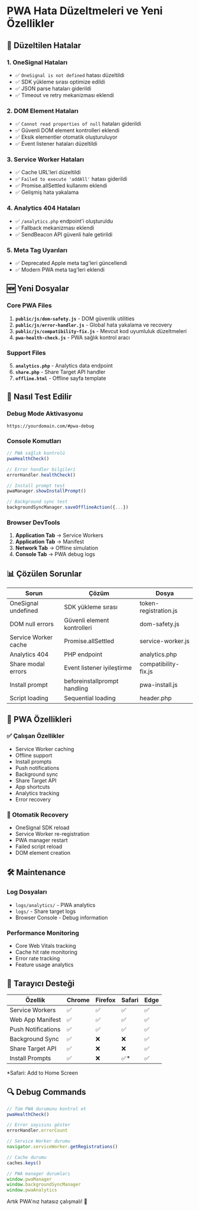 # PWA Hata Düzeltmeleri ve Yeni Özellikler

## 🔧 Düzeltilen Hatalar

### 1. OneSignal Hataları
- ✅ `OneSignal is not defined` hatası düzeltildi
- ✅ SDK yükleme sırası optimize edildi  
- ✅ JSON parse hataları giderildi
- ✅ Timeout ve retry mekanizması eklendi

### 2. DOM Element Hataları
- ✅ `Cannot read properties of null` hataları giderildi
- ✅ Güvenli DOM element kontrolleri eklendi
- ✅ Eksik elementler otomatik oluşturuluyor
- ✅ Event listener hataları düzeltildi

### 3. Service Worker Hataları
- ✅ Cache URL'leri düzeltildi
- ✅ `Failed to execute 'addAll'` hatası giderildi
- ✅ Promise.allSettled kullanımı eklendi
- ✅ Gelişmiş hata yakalama

### 4. Analytics 404 Hataları
- ✅ `/analytics.php` endpoint'i oluşturuldu
- ✅ Fallback mekanizması eklendi
- ✅ SendBeacon API güvenli hale getirildi

### 5. Meta Tag Uyarıları
- ✅ Deprecated Apple meta tag'leri güncellendi
- ✅ Modern PWA meta tag'leri eklendi

## 🆕 Yeni Dosyalar

### Core PWA Files
1. **`public/js/dom-safety.js`** - DOM güvenlik utilities
2. **`public/js/error-handler.js`** - Global hata yakalama ve recovery
3. **`public/js/compatibility-fix.js`** - Mevcut kod uyumluluk düzeltmeleri
4. **`pwa-health-check.js`** - PWA sağlık kontrol aracı

### Support Files
5. **`analytics.php`** - Analytics data endpoint
6. **`share.php`** - Share Target API handler
7. **`offline.html`** - Offline sayfa template

## 🚀 Nasıl Test Edilir

### Debug Mode Aktivasyonu
```
https://yourdomain.com/#pwa-debug
```

### Console Komutları
```javascript
// PWA sağlık kontrolü
pwaHealthCheck()

// Error handler bilgileri
errorHandler.healthCheck()

// Install prompt test
pwaManager.showInstallPrompt()

// Background sync test
backgroundSyncManager.saveOfflineAction({...})
```

### Browser DevTools
1. **Application Tab** → Service Workers
2. **Application Tab** → Manifest 
3. **Network Tab** → Offline simulation
4. **Console Tab** → PWA debug logs

## 📊 Çözülen Sorunlar

| Sorun | Çözüm | Dosya |
|-------|-------|-------|
| OneSignal undefined | SDK yükleme sırası | token-registration.js |
| DOM null errors | Güvenli element kontrolleri | dom-safety.js |
| Service Worker cache | Promise.allSettled | service-worker.js |
| Analytics 404 | PHP endpoint | analytics.php |
| Share modal errors | Event listener iyileştirme | compatibility-fix.js |
| Install prompt | beforeinstallprompt handling | pwa-install.js |
| Script loading | Sequential loading | header.php |

## 🎯 PWA Özellikleri

### ✅ Çalışan Özellikler
- Service Worker caching
- Offline support
- Install prompts
- Push notifications
- Background sync
- Share Target API
- App shortcuts
- Analytics tracking
- Error recovery

### 🔄 Otomatik Recovery
- OneSignal SDK reload
- Service Worker re-registration
- PWA manager restart
- Failed script reload
- DOM element creation

## 🛠 Maintenance

### Log Dosyaları
- `logs/analytics/` - PWA analytics
- `logs/` - Share target logs
- Browser Console - Debug information

### Performance Monitoring
- Core Web Vitals tracking
- Cache hit rate monitoring
- Error rate tracking
- Feature usage analytics

## 📱 Tarayıcı Desteği

| Özellik | Chrome | Firefox | Safari | Edge |
|---------|--------|---------|---------|------|
| Service Workers | ✅ | ✅ | ✅ | ✅ |
| Web App Manifest | ✅ | ✅ | ✅ | ✅ |
| Push Notifications | ✅ | ✅ | ✅ | ✅ |
| Background Sync | ✅ | ❌ | ❌ | ✅ |
| Share Target API | ✅ | ❌ | ❌ | ✅ |
| Install Prompts | ✅ | ❌ | ✅* | ✅ |

*Safari: Add to Home Screen

## 🔍 Debug Commands

```javascript
// Tüm PWA durumunu kontrol et
pwaHealthCheck()

// Error sayısını göster  
errorHandler.errorCount

// Service Worker durumu
navigator.serviceWorker.getRegistrations()

// Cache durumu
caches.keys()

// PWA manager durumları
window.pwaManager
window.backgroundSyncManager  
window.pwaAnalytics
```

Artık PWA'nız hatasız çalışmalı! 🎉